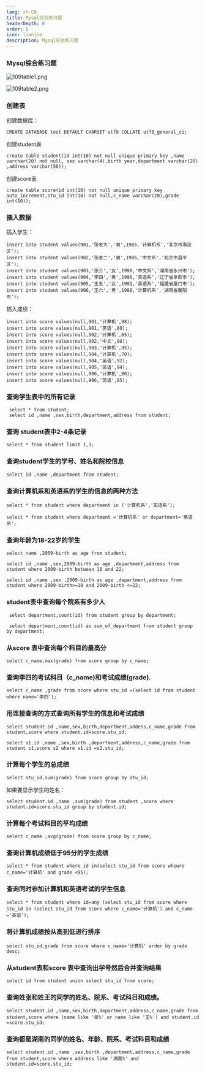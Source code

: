 ```yaml
---
lang: zh-CN
title: Mysql综合练习题
headerDepth: 0
order: 8
icon: lianjie
description: Mysql综合练习题
---
```






### Mysql综合练习题

![109table1.png](https://static-1254191423.cos.ap-shanghai.myqcloud.com/img/2024/3/8/2279594-93ee71eedc07ed76.png)

![109table2.png](https://static-1254191423.cos.ap-shanghai.myqcloud.com/img/2024/3/8/2279594-aaf968e896103c51.png)

### 创建表

创建数据库：

```
CREATE DATABASE test DEFAULT CHARSET utf8 COLLATE utf8_general_ci;
```

创建student表

```
create table student(id int(10) not null unique primary key ,name varchar(20) not null, sex varchar(4),birth year,department varchar(20) ,address varchar(50));
```

创建score表

```
create table score(id int(10) not null unique primary key auto_increment,stu_id int(10) not null,c_name varchar(20),grade int(10));
```

### 插入数据

插入学生：

```
insert into student values(901,'张老大','男',1985,'计算机系','北京市海淀区');
insert into student values(902,'张老二','男',1986,'中文系','北京市昌平区');
insert into student values(903,'张三','女',1990,'中文系','湖南省永州市');
insert into student values(904,'李四','男',1990,'英语系','辽宁省阜新市');
insert into student values(905,'王五','女',1991,'英语系','福建省厦门市');
insert into student values(906,'王六','男',1988,'计算机系','湖南省衡阳市');
```

插入成绩：

```
insert into score values(null,901,'计算机',98);
insert into score values(null,901,'英语',80);
insert into score values(null,902,'计算机',65);
insert into score values(null,902,'中文',88);
insert into score values(null,903,'计算机',95);
insert into score values(null,904,'计算机',70);
insert into score values(null,904,'英语',92);
insert into score values(null,905,'英语',94);
insert into score values(null,906,'计算机',90);
insert into score values(null,906,'英语',85);
```

### 查询学生表中的所有记录

```
 select * from student;
 select id ,name ,sex,birth,department,address from student;
```

### 查询 student表中2-4条记录

```
select * from student limit 1,3;
```

### 查询student学生的学号、姓名和院校信息

```
select id ,name ,department from student;
```

### 查询计算机系和英语系的学生的信息的两种方法

```
select * from student where department in ('计算机系','英语系');

select * from student where department ='计算机系' or department='英语系';
```

### 查询年龄为18-22岁的学生

```
select name ,2009-birth as age from student;

select id ,name ,sex,2009-birth as age ,department,address from student where 2009-birth between 18 and 22;

select id ,name ,sex ,2009-birth as age ,department,address from student where 2009-birth>=18 and 2009-birth <=22;
```

### student表中查询每个院系有多少人

```
 select department,count(id) from student group by department;

 select department,count(id) as sum_of_department from student group by department;
```

### 从score 表中查询每个科目的最高分

```
select c_name,max(grade) from score group by c_name;
```

### 查询李四的考试科目（c_name)和考试成绩(grade).

```
select c_name ,grade from score where stu_id =(select id from student where name='李四');
```

### 用连接查询的方式查询所有学生的信息和考试成绩

```
select student.id ,name,sex,birth,department,addess,c_name,grade from student,score where student.id=score.stu_id;

select s1.id ,name ,sex,birth ,department,address,c_name,grade from student s1,score s2 where s1.id =s2.stu_id;
```

### 计算每个学生的总成绩

```
select stu_id,sum(grade) from score group by stu_id;
```

如果要显示学生的姓名：

```
select student.id ,name ,sum(grade) from student ,score where student.id=score.stu_id group by student.id;
```

### 计算每个考试科目的平均成绩

```
select c_name ,avg(grade) from score group by c_name;
```

### 查询计算机成绩低于95分的学生成绩

```
select * from student where id in(select stu_id from score whewre c_name='计算机' and grade <95);
```

### 查询同时参加计算机和英语考试的学生信息

```
select * from student where id=any (select stu_id from score where stu_id in (select stu_id from score where c_name='计算机') and c_name ='英语');
```

### 将计算机成绩按从高到低进行排序

```
select stu_id,grade from score where c_name='计算机' order by grade desc;
```

### 从student表和score 表中查询出学号然后合并查询结果

```
select id from student union select stu_id from score;
```

### 查询姓张和姓王的同学的姓名、院系、考试科目和成绩。

```
select student.id ,name,sex,birth,department,address,c_name,grade from student,score where (name like '张%' or name like '王%') and student.id =score.stu_id;
```

### 查询都是湖南的同学的姓名、年龄、院系、考试科目和成绩

```
select student.id ,name ,sex,birth ,department,address,c_name,grade from student,score where address like '湖南%' and student.id=score.stu_id;
```